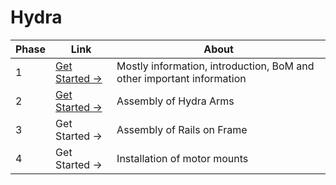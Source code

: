# Hydra

<table data-card-size="large" data-view="cards"><thead><tr><th>Phase</th><th>Link</th><th>About</th></tr></thead><tbody><tr><td>1</td><td><a href="phase-1/">Get Started -></a></td><td>Mostly information, introduction, BoM and other important information</td></tr><tr><td>2</td><td><a href="phase-2/">Get Started -></a></td><td>Assembly of Hydra Arms</td></tr><tr><td>3</td><td>Get Started -></td><td>Assembly of Rails on Frame</td></tr><tr><td>4</td><td>Get Started -></td><td>Installation of motor mounts</td></tr></tbody></table>


